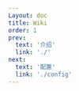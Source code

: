 ```yaml
---
Layout: doc
title: Wiki
order: 1
prev:
  text: '介绍'
  link: './'
next:
  text: '配置'
  link: './config'
---
```


<script setup>
import MinecraftAdvancedDamageChart from '../../../../components/minecraft-advanced-damage-chart.vue'
</script>

<MinecraftAdvancedDamageChart />